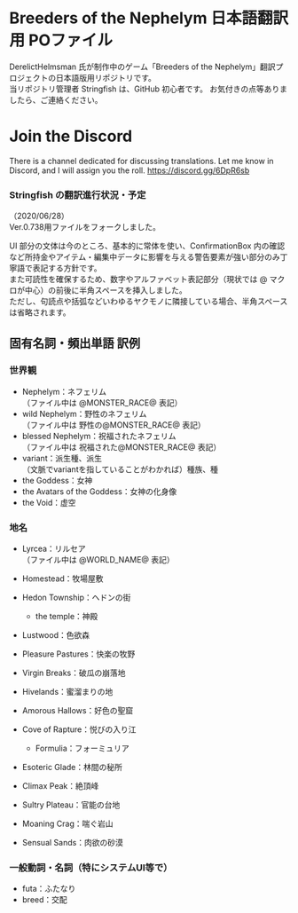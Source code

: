 Breeders of the Nephelym 日本語翻訳用 POファイル
====

DerelictHelmsman 氏が制作中のゲーム「Breeders of the Nephelym」翻訳プロジェクトの日本語版用リポジトリです。  
当リポジトリ管理者 Stringfish は、GitHub 初心者です。
お気付きの点等ありましたら、ご連絡ください。

# Join the Discord
There is a channel dedicated for discussing translations. Let me know in Discord, and I will assign you the roll.
https://discord.gg/6DpR6sb

### Stringfish の翻訳進行状況・予定
（2020/06/28）  
Ver.0.738用ファイルをフォークしました。

UI 部分の文体は今のところ、基本的に常体を使い、ConfirmationBox 内の確認など所持金やアイテム・編集中データに影響を与える警告要素が強い部分のみ丁寧語で表記する方針です。  
また可読性を確保するため、数字やアルファベット表記部分（現状では @ マクロが中心）の前後に半角スペースを挿入しました。  
ただし、句読点や括弧などいわゆるヤクモノに隣接している場合、半角スペースは省略されます。  

## 固有名詞・頻出単語 訳例

### 世界観
* Nephelym：ネフェリム  
（ファイル中は @MONSTER_RACE@ 表記）
* wild Nephelym：野性のネフェリム  
（ファイル中は 野性の@MONSTER_RACE@ 表記）
* blessed Nephelym：祝福されたネフェリム  
（ファイル中は 祝福された@MONSTER_RACE@ 表記）
* variant：派生種、派生  
（文脈でvariantを指していることがわかれば）種族、種
* the Goddess：女神
* the Avatars of the Goddess：女神の化身像
* the Void：虚空

### 地名
* Lyrcea：リルセア  
（ファイル中は @WORLD_NAME@ 表記）

* Homestead：牧場屋敷
* Hedon Township：ヘドンの街
  * the temple：神殿
* Lustwood：色欲森
* Pleasure Pastures：快楽の牧野
* Virgin Breaks：破瓜の崩落地
* Hivelands：蜜溜まりの地
* Amorous Hallows：好色の聖窟
* Cove of Rapture：悦びの入り江
  * Formulia：フォーミュリア
* Esoteric Glade：林間の秘所
* Climax Peak：絶頂峰
* Sultry Plateau：官能の台地
* Moaning Crag：喘ぐ岩山
* Sensual Sands：肉欲の砂漠

### 一般動詞・名詞（特にシステムUI等で）
* futa：ふたなり
* breed：交配